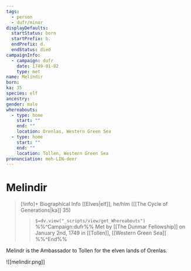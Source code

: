 ```yaml
---
tags:
  - person
  - dufr/minor
displayDefaults:
  startStatus: born
  startPrefix: b.
  endPrefix: d.
  endStatus: died
campaignInfo:
  - campaign: dufr
    date: 1749-01-02
    type: met
name: Melindir
born: 
ka: 35
species: elf
ancestry: 
gender: male
whereabouts:
  - type: home
    start: ""
    end: ""
    location: Orenlas, Western Green Sea
  - type: home
    start: ""
    end: ""
    location: Tollen, Western Green Sea
pronunciation: meh-LIN-deer
---
```

# Melindir
>[!info]+ Biographical Info
> [[Elves|elf]], he/him ([[The Cycle of Generations|ka]] 35)
>> `$=dv.view("_scripts/view/get_Whereabouts")`
>> %%^Campaign:dufr%% Met by [[The Dunmar Fellowship]] on January 2nd, 1749 in [[Tollen]], [[Western Green Sea]] %%^End%%

Melindr is the Ambassador to Tollen for the elven lands of Orenlas.

![[melindir.png]]